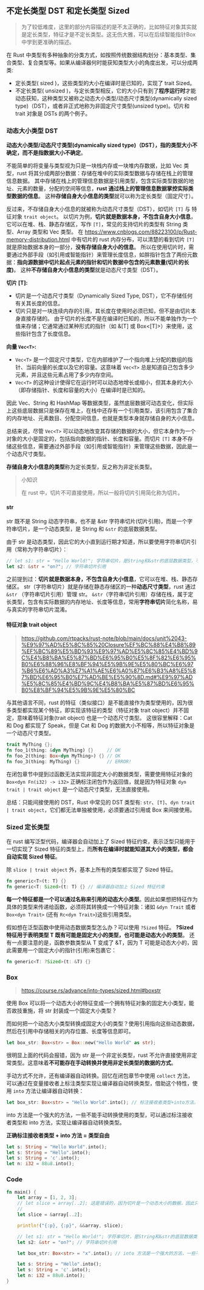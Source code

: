 ## 不定长类型 DST 和定长类型 Sized

> 为了较低难度，这里的部分内容描述的是不太正确的，比如特征对象其实就是定长类型，特征才是不定长类型。这无伤大雅，可以在后续智能指针Box中学到更准确的描述。

在 Rust 中类型有多种抽象的分类方式，如按照传统数据结构划分：基本类型、集合类型、复合类型等。如果从编译器何时能获知类型大小的角度出发，可以分成两类:

- 定长类型( sized )，这些类型的大小在编译时是已知的，实现了 trait Sized。
- 不定长类型( unsized )，与定长类型相反，它的大小只有到了**程序运行时**才能动态获知，这种类型又被称之动态大小类型/动态尺寸类型(dynamically sized type)（DST），或者非正式地称为非固定尺寸类型(unsized type)。切片和 trait 对象是 DSTs 的两个例子。

### 动态大小类型 DST

**动态大小类型/动态尺寸类型(dynamically sized type)（DST），指的类型大小不确定，而不是指数据大小不确定**。

不能简单的将变量与类型视为只是一块栈内存或一块堆内存数据，比如 Vec 类型，rust 将其分成两部分数据：存储在堆中的实际类型数据与存储在栈上的管理信息数据。
其中存储在栈上的管理信息数据是引用类型，包含实际类型数据的地址、元素的数量，分配的空间等信息，**rust 通过栈上的管理信息数据掌控实际类型数据的信息**。
这种**存储自身大小信息的类型**就可以称为定长类型（固定尺寸）。

反过来，不存储自身大小信息的就被称为动态尺寸类型（DST），如切片 `[T]` 与 特征对象 `trait object`。
以切片为例，**切片就是数据本身，不包含自身大小信息**，它可以在堆、栈、静态存储区，写作 `[T]`，常见的支持切片的类型有 String 类型、Array 类型和 Vec 类型。
在 https://www.cnblogs.com/88223100/p/Rust-memory-distribution.html 中有切片的 rust 内存分布，可以清楚的看到切片 `[T]` 就是原始数据本身的一部分，**没有存储自身大小的信息**。
所以在使用切片时，需要通过外部手段（如引用或智能指针）来管理长度信息，如胖指针包含了两份元数据：**指向源数据中切片起点元素的指针和切片数据中包含的元素数量(切片的长度)**。
这种**不存储自身大小信息的类型**就是动态尺寸类型（DST）。

**切片 [T]:**

- 切片是一个动态尺寸类型（Dynamically Sized Type, DST），它不存储任何有关其长度的信息。
- 切片只是对一块连续内存的引用，其长度在使用时必须已知，但不是由切片本身直接存储的。
  由于切片的长度不是在编译时已知的，所以不能单独作为一个值来存储；它通常通过某种形式的指针（如 &[T] 或 Box<[T]>）来使用，这些指针包含了长度信息。

**向量 `Vec<T>`:**

- `Vec<T>` 是一个固定尺寸类型，它在内部维护了一个指向堆上分配的数组的指针、当前向量的长度以及它的容量。这意味着 `Vec<T>` 总是知道自己包含多少元素，并且这些元素占用了多少内存空间。
- `Vec<T>` 的这种设计使得它在运行时可以动态地增长或缩小，但其本身的大小（即存储指针、长度和容量的大小）在编译时是已知的。

因此 Vec、String 和 HashMap 等数据类型，虽然底层数据可动态变化，但实际上这些底层数据只是保存在堆上，在栈中还存有一个引用类型，该引用包含了集合的内存地址、元素数目、分配空间信息，也就是类型本身就存储自身的大小信息。

总结来说，尽管 `Vec<T>` 可以动态地改变其存储的数据的大小，但它本身作为一个对象的大小是固定的，包括指向数据的指针、长度和容量。而切片 `[T]` 本身不存储这些信息，需要通过外部手段（如引用或智能指针）来管理这些数据，因此是一个动态尺寸类型。

**存储自身大小信息的类型**称为定长类型，反之称为非定长类型。

> 小知识
>
> 在 rust 中，切片不可直接使用，所以一般将切片引用简化称为切片。

#### str

str 既不是 String 动态字符串，也不是 &str 字符串切片(切片引用)，而是一个字符串切片，是一个动态类型，是 String 和 `&str` 的底层数据类型。

由于 str 是动态类型，因此它的大小直到运行期才知道，所以要使用字符串切片引用（常称为字符串切片）：

```rust
// let s1: str = "Hello World!"; 字符串切片，是String和&str的底层数据类型，不可直接使用
let s2: &str = "on?"; // 字符串切片引用
```

之前提到过：**切片就是数据本身，不包含自身大小信息**，它可以在堆、栈、静态存储区。
str（字符串切片）就是存储在静态存储区的一种**动态尺寸类型**，rust 通过 `&str` （字符串切片引用）管理 str。
`&str`（字符串切片引用）存储在栈，属于定长类型，包含有实际数据的内存地址、长度等信息，常用**字符串切片**简化名称，易与真实的字符串切片混淆。

#### 特征对象 trait object

> https://github.com/rtpacks/rust-note/blob/main/docs/unit%2043-%E9%97%AD%E5%8C%85%20Closure%EF%BC%88%E4%B8%89%EF%BC%89%E5%BD%93%E9%97%AD%E5%8C%85%E4%BD%9C%E4%B8%BA%E5%87%BD%E6%95%B0%E5%8F%82%E6%95%B0%E6%88%96%E8%BF%94%E5%9B%9E%E5%80%BC%E6%97%B6%E6%AD%A3%E7%A1%AE%E6%A0%87%E6%B3%A8%E5%87%BD%E6%95%B0%E7%AD%BE%E5%90%8D.md#%E9%97%AD%E5%8C%85%E4%BD%9C%E4%B8%BA%E5%87%BD%E6%95%B0%E8%BF%94%E5%9B%9E%E5%80%BC

与其他语言不同，rust 的特征（类似接口）是不能直接作为类型使用的，因为很多类型都实现某个特征，即实现该特征的类型（特征对象 trait object）并不固定，意味着特征对象(trait object) 也是一个动态尺寸类型。
这很容里解释：Cat 和 Dog 都实现了 Speak，但是 Cat 和 Dog 的数据大小不相等，所以特征对象是一个动态尺寸类型。

```rust
trait MyThing {};
fn foo_1(thing: &dyn MyThing) {}     // OK
fn foo_2(thing: Box<dyn MyThing>) {} // OK
fn foo_3(thing: MyThing) {}          // ERROR!
```

在闭包章节中提到过函数无法实现非固定大小的数据类型，需要使用特征对象的 `Box<dyn Fn(i32) -> i32>` 正确标注闭包作为返回值，就是因为特征对象 `dyn trait | trait object` 是一个动态尺寸类型，无法直接使用。

总结：只能间接使用的 DST，Rust 中常见的 DST 类型有: `str`、`[T]`、`dyn trait | trait object`，它们都无法单独被使用，必须要通过引用或 Box 来间接使用。

### Sized 定长类型

在 rust 编写泛型代码，编译器会自动加上了 Sized 特征约束，表示泛型只能用于一切实现了 Sized 特征的类型上，而**所有在编译时就能知道其大小的类型，都会自动实现 Sized 特征**。

除 `slice | trait object` 外，基本上所有的类型都实现了 Sized 特征。

```rust
fn generic<T>(t: T) {}
fn generic<T: Sized>(t: T) {} // 编译器自动加上 Sized 特征约束
```

**每一个特征都是一个可以通过名称来引用的动态大小类型**。因此如果想把特征作为具体的类型来传递给函数，必须将其转换成一个特征对象：诸如 `&dyn Trait` 或者 `Box<dyn Trait>` (还有 `Rc<dyn Trait>`)这些引用类型。

假如想在泛型函数中使用动态数据类型怎么办？可以使用 `?Sized` 特征。
**?Sized 特征用于表明类型 T 既有可能是固定大小的类型，也可能是动态大小的类型**。
还有一点要注意的是，函数参数类型从 T 变成了 &T，因为 T 可能是动态大小的，因此需要用一个固定大小的指针(引用)来包裹它：

```rust
fn generic<T: ?Sized>(t: &T) {}
```

### Box<str>

> https://course.rs/advance/into-types/sized.html#boxstr

使用 Box 可以将一个动态大小的特征变成一个拥有特征对象的固定大小类型，能否故技重施，将 str 封装成一个固定大小类型？

而如何把一个动态大小类型转换成固定大小的类型？使用引用指向这些动态数据，然后在引用中存储相关的内存位置、长度等信息即可。

```rust
let box_str: Box<str> = Box::new("Hello World" as str);
```

很明显上面的代码会报错，因为 str 是一个非定长类型，rust 不允许直接使用非定常类型。这意味着**不可能存在手动转换并使用非定长类型的数据的方式**。

手动方式不允许，还有编译器自动转换。回忆在闭包章节中使用 `collect` 方法，可以通过在变量接收者上标注类型实现让编译器自动转换类型，借助这个特性，使用 `into` 方法让编译器自动转换：

```rust
let box_str: Box<str> = "Hello World".into(); // 标注接收者类型+into方法，实现编译器自动转换类型
```

into 方法是一个强大的方法，一些不能手动转换使用的类型，可以通过标注接收者类型和 into 方法，实现让编译器自动转换类型。

**正确标注接收者类型 + into 方法 = 类型自由**

```rust
let s: String = "Hello World".into();
let s: String = "Hello".into();
let s: String = 'c'.into();
let n: i32 = 88u8.into();
```

### Code

```rust
fn main() {
    let array = [1, 2, 3];
    // let slice = array[..2]; 这是错误的，因为切片是一个动态大小的数据，因此只能存放在堆中，并不能直接使用
    //
    let slice = &array[..2];

    println!("{:p}, {:p}", &&array, slice);

    // let s1: str = "Hello World!"; 字符串切片，是String和&str的底层数据类型，不可直接使用
    let s2: &str = "on?"; // 字符串切片引用

    let box_str: Box<str> = "x".into(); // into 方法是一个强大的方法，一些不能手动转换使用的类型，可以通过标注接收者类型和into方法，实现让编译器自动转换类型。

    let s: String = "Hello".into();
    let s: String = 'c'.into();
    let n: i32 = 88u8.into();
}
```
